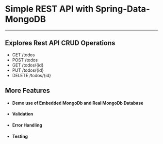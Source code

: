 # Simple REST API with Spring-Data-MongoDB 
***
## Explores Rest API CRUD Operations
- GET /todos
- POST /todos
- GET /todos/{id}
- PUT /todos/{id}
- DELETE /todos/{id}

## More Features
- #### Demo use of Embedded MongoDb and Real MongoDb Database
- #### Validation
- #### Error Handling
- #### Testing
